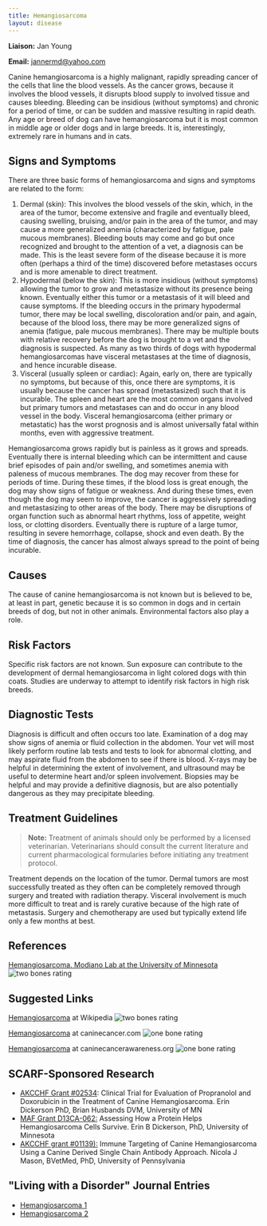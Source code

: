 ```yaml
---
title: Hemangiosarcoma
layout: disease
---
```


**Liaison:** Jan Young

**Email:** [jannermd@yahoo.com](mailto:jannermd@yahoo.com)

Canine hemangiosarcoma is a highly malignant, rapidly spreading cancer
of the cells that line the blood vessels. As the cancer grows, because
it involves the blood vessels, it disrupts blood supply to involved
tissue and causes bleeding. Bleeding can be insidious (without symptoms)
and chronic for a period of time, or can be sudden and massive resulting
in rapid death. Any age or breed of dog can have hemangiosarcoma but it
is most common in middle age or older dogs and in large breeds. It is,
interestingly, extremely rare in humans and in cats.

## Signs and Symptoms

There are three basic forms of hemangiosarcoma and signs and symptoms
are related to the form:

1. Dermal (skin): This involves the blood vessels of the skin, which,
   in the area of the tumor, become extensive and fragile and
   eventually bleed, causing swelling, bruising, and/or pain in the
   area of the tumor, and may cause a more generalized anemia
   (characterized by fatigue, pale mucous membranes). Bleeding bouts
   may come and go but once recognized and brought to the attention of
   a vet, a diagnosis can be made. This is the least severe form of the
   disease because it is more often (perhaps a third of the time)
   discovered before metastases occurs and is more amenable to direct
   treatment.
2. Hypodermal (below the skin): This is more insidious (without
   symptoms) allowing the tumor to grow and metastasize without its
   presence being known. Eventually either this tumor or a metastasis
   of it will bleed and cause symptoms. If the bleeding occurs in the
   primary hypodermal tumor, there may be local swelling, discoloration
   and/or pain, and again, because of the blood loss, there may be more
   generalized signs of anemia (fatigue, pale mucous membranes). There
   may be multiple bouts with relative recovery before the dog is
   brought to a vet and the diagnosis is suspected. As many as two
   thirds of dogs with hypodermal hemangiosarcomas have visceral
   metastases at the time of diagnosis, and hence incurable disease.
3. Visceral (usually spleen or cardiac): Again, early on, there are
   typically no symptoms, but because of this, once there are symptoms,
   it is usually because the cancer has spread (metastasized) such that
   it is incurable. The spleen and heart are the most common organs
   involved but primary tumors and metastases can and do occur in any
   blood vessel in the body. Visceral hemangiosarcoma (either primary
   or metastatic) has the worst prognosis and is almost universally
   fatal within months, even with aggressive treatment.

Hemangiosarcoma grows rapidly but is painless as it grows and spreads.
Eventually there is internal bleeding which can be intermittent and
cause brief episodes of pain and/or swelling, and sometimes anemia with
paleness of mucous membranes. The dog may recover from these for periods
of time. During these times, if the blood loss is great enough, the dog
may show signs of fatigue or weakness. And during these times, even
though the dog may seem to improve, the cancer is aggressively spreading
and metastasizing to other areas of the body. There may be disruptions
of organ function such as abnormal heart rhythms, loss of appetite,
weight loss, or clotting disorders. Eventually there is rupture of a
large tumor, resulting in severe hemorrhage, collapse, shock and even
death. By the time of diagnosis, the cancer has almost always spread to
the point of being incurable.

## Causes

The cause of canine hemangiosarcoma is not known but is believed to be,
at least in part, genetic because it is so common in dogs and in certain
breeds of dog, but not in other animals. Environmental factors also play
a role.

## Risk Factors

Specific risk factors are not known. Sun exposure can contribute to the
development of dermal hemangiosarcoma in light colored dogs with thin
coats. Studies are underway to attempt to identify risk factors in high
risk breeds.

## Diagnostic Tests

Diagnosis is difficult and often occurs too late. Examination of a dog
may show signs of anemia or fluid collection in the abdomen. Your vet
will most likely perform routine lab tests and tests to look for
abnormal clotting, and may aspirate fluid from the abdomen to see if
there is blood. X-rays may be helpful in determining the extent of
involvement, and ultrasound may be useful to determine heart and/or
spleen involvement. Biopsies may be helpful and may provide a definitive
diagnosis, but are also potentially dangerous as they may precipitate
bleeding.

## Treatment Guidelines

> **Note:** Treatment of animals should only be performed by a licensed
> veterinarian. Veterinarians should consult the current literature and
> current pharmacological formularies before initiating any treatment
> protocol.

Treatment depends on the location of the tumor. Dermal tumors are most
successfully treated as they often can be completely removed through
surgery and treated with radiation therapy. Visceral involvement is much
more difficult to treat and is rarely curative because of the high rate
of metastasis. Surgery and chemotherapy are used but typically extend
life only a few months at best.

## References

[Hemangiosarcoma. Modiano Lab at the University of Minnesota](https://modianolab.org/index.php/cancer-info/hemangiosarcoma/) ![two bones rating](/img/2-bones.gif)

## Suggested Links

[Hemangiosarcoma](http://en.wikipedia.org/wiki/Hemangiosarcoma) at Wikipedia ![two bones rating](/img/2-bones.gif)

[Hemangiosarcoma](https://web.archive.org/web/20150602013549/http://www.caninecancer.com/Hemangiosarcoma.html) at caninecancer.com ![one bone rating](/img/1-bone.gif)

[Hemangiosarcoma](http://caninecancerawareness.org/?s=hemangiosarcoma) at caninecancerawareness.org ![one bone rating](/img/1-bone.gif)

## SCARF-Sponsored Research

- [AKCCHF Grant #02534](/research/current-studies/akcchf-grant-02534/): Clinical Trial for Evaluation of Propranolol and Doxorubicin in the Treatment of Canine Hemangiosarcoma. Erin Dickerson PhD, Brian Husbands DVM, University of MN
- [MAF Grant D13CA-062:](/research/current-studies/morris-animal-foundation-grant-d13ca-062) Assessing How a Protein Helps Hemangiosarcoma Cells Survive. Erin B Dickerson, PhD, University of Minnesota
- [AKCCHF grant #01139):](/research/current-studies/akcchf-grant-01139) Immune Targeting of Canine Hemangiosarcoma Using a Canine Derived Single Chain Antibody Approach. Nicola J Mason, BVetMed, PhD, University of Pennsylvania

## "Living with a Disorder" Journal Entries

- [Hemangiosarcoma 1](/diseases/hemangiosarcoma-hemangiosarcoma-1)
- [Hemangiosarcoma 2](/diseases/hemangiosarcoma-hemangiosarcoma-2)
